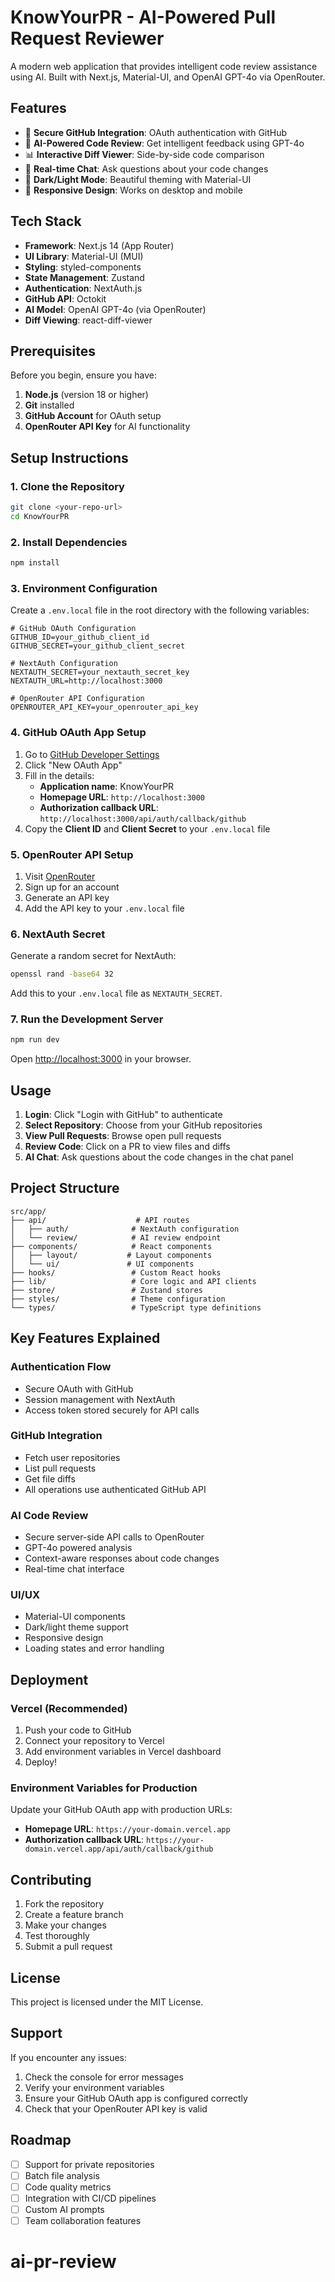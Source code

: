 # KnowYourPR - AI-Powered Pull Request Reviewer

A modern web application that provides intelligent code review assistance using AI. Built with Next.js, Material-UI, and OpenAI GPT-4o via OpenRouter.

## Features

- 🔐 **Secure GitHub Integration**: OAuth authentication with GitHub
- 🤖 **AI-Powered Code Review**: Get intelligent feedback using GPT-4o
- 📊 **Interactive Diff Viewer**: Side-by-side code comparison
- 💬 **Real-time Chat**: Ask questions about your code changes
- 🌙 **Dark/Light Mode**: Beautiful theming with Material-UI
- 📱 **Responsive Design**: Works on desktop and mobile

## Tech Stack

- **Framework**: Next.js 14 (App Router)
- **UI Library**: Material-UI (MUI)
- **Styling**: styled-components
- **State Management**: Zustand
- **Authentication**: NextAuth.js
- **GitHub API**: Octokit
- **AI Model**: OpenAI GPT-4o (via OpenRouter)
- **Diff Viewing**: react-diff-viewer

## Prerequisites

Before you begin, ensure you have:

1. **Node.js** (version 18 or higher)
2. **Git** installed
3. **GitHub Account** for OAuth setup
4. **OpenRouter API Key** for AI functionality

## Setup Instructions

### 1. Clone the Repository

```bash
git clone <your-repo-url>
cd KnowYourPR
```

### 2. Install Dependencies

```bash
npm install
```

### 3. Environment Configuration

Create a `.env.local` file in the root directory with the following variables:

```env
# GitHub OAuth Configuration
GITHUB_ID=your_github_client_id
GITHUB_SECRET=your_github_client_secret

# NextAuth Configuration
NEXTAUTH_SECRET=your_nextauth_secret_key
NEXTAUTH_URL=http://localhost:3000

# OpenRouter API Configuration
OPENROUTER_API_KEY=your_openrouter_api_key
```

### 4. GitHub OAuth App Setup

1. Go to [GitHub Developer Settings](https://github.com/settings/developers)
2. Click "New OAuth App"
3. Fill in the details:
   - **Application name**: KnowYourPR
   - **Homepage URL**: `http://localhost:3000`
   - **Authorization callback URL**: `http://localhost:3000/api/auth/callback/github`
4. Copy the **Client ID** and **Client Secret** to your `.env.local` file

### 5. OpenRouter API Setup

1. Visit [OpenRouter](https://openrouter.ai/)
2. Sign up for an account
3. Generate an API key
4. Add the API key to your `.env.local` file

### 6. NextAuth Secret

Generate a random secret for NextAuth:

```bash
openssl rand -base64 32
```

Add this to your `.env.local` file as `NEXTAUTH_SECRET`.

### 7. Run the Development Server

```bash
npm run dev
```

Open [http://localhost:3000](http://localhost:3000) in your browser.

## Usage

1. **Login**: Click "Login with GitHub" to authenticate
2. **Select Repository**: Choose from your GitHub repositories
3. **View Pull Requests**: Browse open pull requests
4. **Review Code**: Click on a PR to view files and diffs
5. **AI Chat**: Ask questions about the code changes in the chat panel

## Project Structure

```
src/app/
├── api/                    # API routes
│   ├── auth/              # NextAuth configuration
│   └── review/            # AI review endpoint
├── components/            # React components
│   ├── layout/           # Layout components
│   └── ui/               # UI components
├── hooks/                 # Custom React hooks
├── lib/                   # Core logic and API clients
├── store/                 # Zustand stores
├── styles/                # Theme configuration
└── types/                 # TypeScript type definitions
```

## Key Features Explained

### Authentication Flow

- Secure OAuth with GitHub
- Session management with NextAuth
- Access token stored securely for API calls

### GitHub Integration

- Fetch user repositories
- List pull requests
- Get file diffs
- All operations use authenticated GitHub API

### AI Code Review

- Secure server-side API calls to OpenRouter
- GPT-4o powered analysis
- Context-aware responses about code changes
- Real-time chat interface

### UI/UX

- Material-UI components
- Dark/light theme support
- Responsive design
- Loading states and error handling

## Deployment

### Vercel (Recommended)

1. Push your code to GitHub
2. Connect your repository to Vercel
3. Add environment variables in Vercel dashboard
4. Deploy!

### Environment Variables for Production

Update your GitHub OAuth app with production URLs:

- **Homepage URL**: `https://your-domain.vercel.app`
- **Authorization callback URL**: `https://your-domain.vercel.app/api/auth/callback/github`

## Contributing

1. Fork the repository
2. Create a feature branch
3. Make your changes
4. Test thoroughly
5. Submit a pull request

## License

This project is licensed under the MIT License.

## Support

If you encounter any issues:

1. Check the console for error messages
2. Verify your environment variables
3. Ensure your GitHub OAuth app is configured correctly
4. Check that your OpenRouter API key is valid

## Roadmap

- [ ] Support for private repositories
- [ ] Batch file analysis
- [ ] Code quality metrics
- [ ] Integration with CI/CD pipelines
- [ ] Custom AI prompts
- [ ] Team collaboration features
# ai-pr-review
